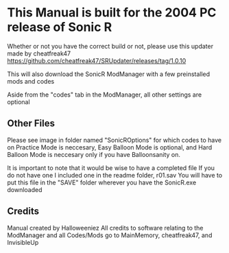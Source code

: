 # This Manual is built for the 2004 PC release of Sonic R
Whether or not you have the correct build or not, please use this updater made by cheatfreak47
https://github.com/cheatfreak47/SRUpdater/releases/tag/1.0.10

This will also download the SonicR ModManager with a few preinstalled mods and codes

Aside from the "codes" tab in the ModManager, all other settings are optional

## Other Files
Please see image in folder named "SonicROptions" for which codes to have on
Practice Mode is neccesary, Easy Balloon Mode is optional, and Hard Balloon Mode is neccesary only if you have Balloonsanity on.

It is important to note that it would be wise to have a completed file
If you do not have one I included one in the readme folder, r01.sav
You will have to put this file in the "SAVE" folder wherever you have the SonicR.exe downloaded

## Credits
Manual created by Halloweeniez
All credits to software relating to the ModManager and all Codes/Mods go to MainMemory, cheatfreak47, and InvisibleUp
